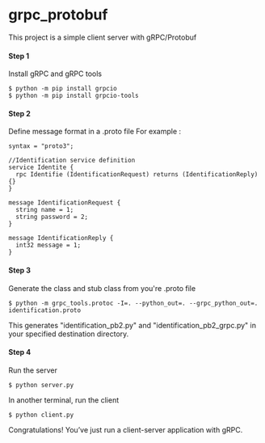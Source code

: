 # grpc_protobuf
This project is a simple client server with gRPC/Protobuf
#### Step 1
Install gRPC and gRPC tools
```
$ python -m pip install grpcio
$ python -m pip install grpcio-tools
```
#### Step 2
Define message format in a .proto file
For example : 
```
syntax = "proto3";

//Identification service definition
service Identite {
  rpc Identifie (IdentificationRequest) returns (IdentificationReply) {}
}

message IdentificationRequest {
  string name = 1;
  string password = 2;
}

message IdentificationReply {
  int32 message = 1;
}
```
#### Step 3
Generate the class and stub class from you're .proto file 
```
$ python -m grpc_tools.protoc -I=. --python_out=. --grpc_python_out=. identification.proto

```
This generates "identification_pb2.py" and "identification_pb2_grpc.py"  in your specified destination directory. 

#### Step 4
Run the server
```
$ python server.py
```

In another terminal, run the client
```
$ python client.py
```

Congratulations! You’ve just run a client-server application with gRPC.
